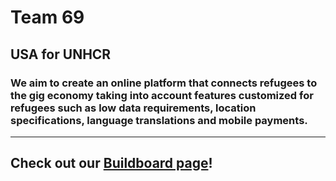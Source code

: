 Team 69
======

USA for UNHCR
------

### We aim to create an online platform that connects refugees to the gig economy taking into account features customized for refugees such as low data requirements, location specifications, language translations and mobile payments.

------ 

## Check out our [Buildboard page](http://buildboard-10044.cornelltech.io/fall-2019/team_pages/F19-T069.html)!